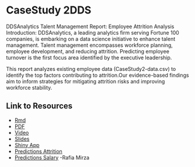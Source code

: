 # CaseStudy 2DDS

DDSAnalytics Talent Management Report: Employee Attrition Analysis Introduction: DDSAnalytics, a leading analytics firm serving Fortune 100 companies, is embarking on a data science initiative to enhance talent management. Talent management encompasses workforce planning, employee development, and reducing attrition. Predicting employee turnover is the first focus area identified by the executive leadership.

This report analyzes existing employee data (CaseStudy2-data.csv) to identify the top factors contributing to attrition.Our evidence-based findings aim to inform strategies for mitigating attrition risks and improving workforce stability.

## Link to Resources
* [Rmd](https://github.com/librarianrafia/CaseStudy2DDS/blob/main/DDSCode.RMD)
* [PDF](https://github.com/librarianrafia/CaseStudy2DDS/blob/main/DDSCode.pdf)
* [Video](https://smu.zoom.us/rec/share/kMAoIpcqAbtwwnCT2SRBk0B6p06RMxWYzybET03DhKfEwCk80TceGt5Ahf8cx4eI.ArXdcVsadA6X-fmI)
* [Slides](https://github.com/librarianrafia/CaseStudy2DDS/blob/main/DDSReport.pdf)
* [Shiny App](https://librarianrafia.shinyapps.io/JobAttrition/)
* [Predictions Attrition](https://github.com/librarianrafia/CaseStudy2DDS/blob/main/Case2PredictionsMirzaAttrition.csv)
* [Predictions Salary](https://github.com/librarianrafia/CaseStudy2DDS/blob/main/Case2PredictionsMirzaSalary.csv)
-Rafia Mirza

